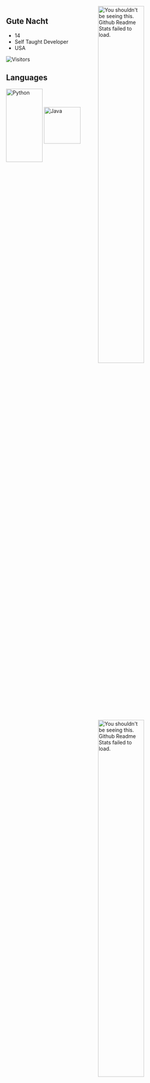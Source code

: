 <img width="50%" align="right" src="https://github-readme-stats.vercel.app/api?username=gutenacht0221&count_private=true&include_all_commits=true&show_icons=true&theme=midnight-purple&icon_color=fff&hide_border=true" alt="You shouldn't be seeing this. Github Readme Stats failed to load.">
<img width="50%" align="right" src="https://github-readme-stats.vercel.app/api/top-langs?username=gutenacht0221&theme=midnight-purple&layout=compact&hide_border=true&langs_count=10&exclude_repo=mcp1.8.9op" alt="You shouldn't be seeing this. Github Readme Stats failed to load.">

## Gute Nacht
- 14
- Self Taught Developer
- USA

<img src="https://visitor-badge.glitch.me/badge?page_id=gutenacht0221&color=000&text=Visitors&style=for-the-badge&logo=GitBook&logoColor=white&left_color=black&right_color=purple" alt="Visitors">

## Languages
<img width="100px" height="200px" alt="Python" align="center" src="https://img.shields.io/badge/-Python-007aff?style=flat&logo=python&logoColor=black"/> <img width="100px" alt="Java" align="center" src="https://img.shields.io/badge/-Java-e66a17?style=flat&logo=openjdk&logoColor=black"/>
